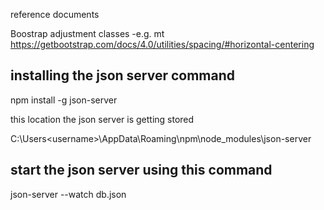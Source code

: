 reference documents




Boostrap adjustment classes -e.g. mt
https://getbootstrap.com/docs/4.0/utilities/spacing/#horizontal-centering


installing the json server command
-------------
npm install -g json-server


this location the json server is getting stored

C:\Users\<username>\AppData\Roaming\npm\node_modules\json-server

start the json server using this command
-----------
json-server --watch db.json